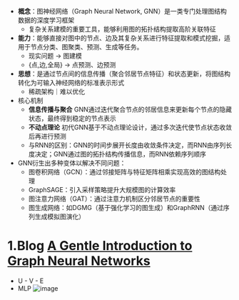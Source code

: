 
- **概念**：图神经网络（Graph Neural Network, GNN）是一类专门处理图结构数据的深度学习框架
  - 复杂关系建模的重要工具，能够利用图的拓扑结构提取高阶关联特征
- **能力**：能够直接对图中的节点、边及其复杂关系进行特征提取和模式挖掘，适用于节点分类、图聚类、预测、生成等任务。
  - 现实问题 -> 图建模
  - {点,边,全局} -> 点预测、边预测
- **思想**：是通过节点间的信息传播（聚合邻居节点特征）和状态更新，将图结构转化为可输入神经网络的标准表示形式
  - 稀疏架构｜难以优化
- 核心机制
  - **信息传播与聚合** GNN通过迭代聚合节点的邻居信息来更新每个节点的隐藏状态，最终得到稳定的节点表示
  - **不动点理论** 初代GNN基于不动点理论设计，通过多次迭代使节点状态收敛后再进行预测
  - 与RNN的区别：GNN的时间步展开长度由收敛条件决定，而RNN由序列长度决定；GNN通过图的拓扑结构传播信息，而RNN依赖序列顺序
- GNN衍生出多种变体以解决不同问题：
  - 图卷积网络（GCN）：通过邻接矩阵与特征矩阵相乘实现高效的图结构处理
  - GraphSAGE：引入采样策略提升大规模图的计算效率
  - 图注意力网络（GAT）：通过注意力机制区分邻居节点的重要性
  - 图生成网络：如DGMG（基于强化学习的图生成）和GraphRNN（通过序列生成模拟图演化）


# 1.Blog [A Gentle Introduction to Graph Neural Networks](https://distill.pub/2021/gnn-intro/)
- U - V - E
- MLP
![image](https://github.com/user-attachments/assets/1ba73c54-e5e6-411c-925f-a576017bf0a6)

